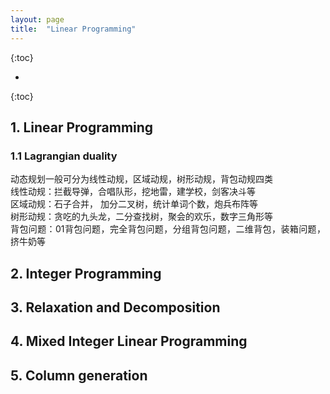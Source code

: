 ```yaml
---
layout: page
title:  "Linear Programming"
---
```

<script type="text/x-mathjax-config">
MathJax.Hub.Config({
  tex2jax: {
    inlineMath: [['$','$'], ['\\(','\\)']],
    processEscapes: true
  }
});
</script>
<script src="https://cdnjs.cloudflare.com/ajax/libs/mathjax/2.7.0/MathJax.js?config=TeX-AMS-MML_HTMLorMML" type="text/javascript"></script>


{:toc}

* 
{:toc}



<style>
table {
  border-collapse: collapse;
  border: 1px solid black;
  margin: 0 auto;
} 

th,td {
  border: 1px solid black;
  text-align: center;
  padding: 20px;
}

table.a {
  table-layout: auto;
  width: 180px;  
}

table.b {
  table-layout: fixed;
  width: 600px;  
}

table.c {
  table-layout: auto;
  width: 100%;  
}

table.d {
  table-layout: fixed;
  width: 100%;  
}
</style>


## 1. Linear Programming
### 1.1 Lagrangian duality
<p align="justify">

</p>

<p align="justify">
动态规划一般可分为线性动规，区域动规，树形动规，背包动规四类<br>
线性动规：拦截导弹，合唱队形，挖地雷，建学校，剑客决斗等<br>
区域动规：石子合并， 加分二叉树，统计单词个数，炮兵布阵等<br>
树形动规：贪吃的九头龙，二分查找树，聚会的欢乐，数字三角形等<br>
背包问题：01背包问题，完全背包问题，分组背包问题，二维背包，装箱问题，挤牛奶等<br>
</p>

## 2. Integer Programming
<p align="justify">

</p>

## 3. Relaxation and Decomposition
<p align="justify">

</p>

## 4. Mixed Integer Linear Programming
<p align="justify">

</p>

## 5. Column generation
<p align="justify">

</p>